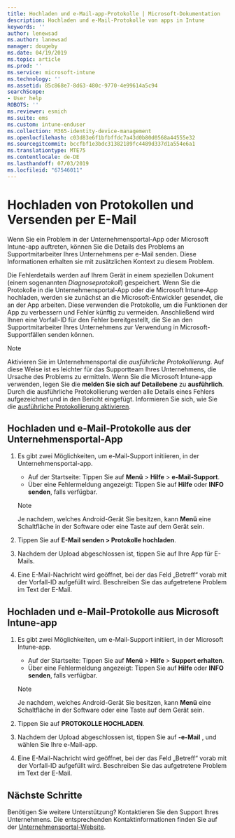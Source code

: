 ```yaml
---
title: Hochladen und e-Mail-app-Protokolle | Microsoft-Dokumentation
description: Hochladen und e-Mail-Protokolle von apps in Intune
keywords: ''
author: lenewsad
ms.author: lanewsad
manager: dougeby
ms.date: 04/19/2019
ms.topic: article
ms.prod: ''
ms.service: microsoft-intune
ms.technology: ''
ms.assetid: 85c868e7-8d63-480c-9770-4e99614a5c94
searchScope:
- User help
ROBOTS: ''
ms.reviewer: esmich
ms.suite: ems
ms.custom: intune-enduser
ms.collection: M365-identity-device-management
ms.openlocfilehash: c03d83e6f1bfbffdc7a43d0b80d0568a44555e32
ms.sourcegitcommit: bccfbf1e3bdc31382189fc4489d337d1a554e6a1
ms.translationtype: MTE75
ms.contentlocale: de-DE
ms.lasthandoff: 07/03/2019
ms.locfileid: "67546011"
---
```

# <a name="upload-and-email-logs"></a>Hochladen von Protokollen und Versenden per E-Mail  

Wenn Sie ein Problem in der Unternehmensportal-App oder Microsoft Intune-app auftreten, können Sie die Details des Problems an Supportmitarbeiter Ihres Unternehmens per e-Mail senden. Diese Informationen erhalten sie mit zusätzlichen Kontext zu diesem Problem.  

Die Fehlerdetails werden auf Ihrem Gerät in einem speziellen Dokument (einem sogenannten _Diagnoseprotokoll_) gespeichert. Wenn Sie die Protokolle in die Unternehmensportal-App oder die Microsoft Intune-App hochladen, werden sie zunächst an die Microsoft-Entwickler gesendet, die an der App arbeiten. Diese verwenden die Protokolle, um die Funktionen der App zu verbessern und Fehler künftig zu vermeiden. Anschließend wird Ihnen eine Vorfall-ID für den Fehler bereitgestellt, die Sie an den Supportmitarbeiter Ihres Unternehmens zur Verwendung in Microsoft-Supportfällen senden können.  

> [!Note]
> Aktivieren Sie im Unternehmensportal die _ausführliche Protokollierung_. Auf diese Weise ist es leichter für das Supportteam Ihres Unternehmens, die Ursache des Problems zu ermitteln. Wenn Sie die Microsoft Intune-app verwenden, legen Sie die **melden Sie sich auf Detailebene** zu **ausführlich**. Durch die ausführliche Protokollierung werden alle Details eines Fehlers aufgezeichnet und in den Bericht eingefügt. Informieren Sie sich, wie Sie die [ausführliche Protokollierung aktivieren](use-verbose-logging-to-help-your-it-administrator-fix-device-issues-android.md).  

## <a name="upload-and-email-logs-from-company-portal"></a>Hochladen und e-Mail-Protokolle aus der Unternehmensportal-App  

1. Es gibt zwei Möglichkeiten, um e-Mail-Support initiieren, in der Unternehmensportal-app.
    * Auf der Startseite: Tippen Sie auf **Menü** > **Hilfe** > **e-Mail-Support**.  
    * Über eine Fehlermeldung angezeigt: Tippen Sie auf **Hilfe** oder **INFO senden**, falls verfügbar.  

    > [!NOTE]
    > Je nachdem, welches Android-Gerät Sie besitzen, kann **Menü** eine Schaltfläche in der Software oder eine Taste auf dem Gerät sein.  

3. Tippen Sie auf **E-Mail senden > Protokolle hochladen**.  
4. Nachdem der Upload abgeschlossen ist, tippen Sie auf Ihre App für E-Mails. 
5. Eine E-Mail-Nachricht wird geöffnet, bei der das Feld „Betreff“ vorab mit der Vorfall-ID aufgefüllt wird. Beschreiben Sie das aufgetretene Problem im Text der E-Mail.    


## <a name="upload-and-email-logs-from-microsoft-intune-app"></a>Hochladen und e-Mail-Protokolle aus Microsoft Intune-app   

1. Es gibt zwei Möglichkeiten, um e-Mail-Support initiiert, in der Microsoft Intune-app.  
    * Auf der Startseite: Tippen Sie auf **Menü** > **Hilfe** > **Support erhalten**.  
    * Über eine Fehlermeldung angezeigt: Tippen Sie auf **Hilfe** oder **INFO senden**, falls verfügbar.  

    > [!NOTE]
    > Je nachdem, welches Android-Gerät Sie besitzen, kann **Menü** eine Schaltfläche in der Software oder eine Taste auf dem Gerät sein.

3. Tippen Sie auf **PROTOKOLLE HOCHLADEN**.  
4. Nachdem der Upload abgeschlossen ist, tippen Sie auf **-e-Mail** , und wählen Sie Ihre e-Mail-app.  
5. Eine E-Mail-Nachricht wird geöffnet, bei der das Feld „Betreff“ vorab mit der Vorfall-ID aufgefüllt wird. Beschreiben Sie das aufgetretene Problem im Text der E-Mail.  

## <a name="next-steps"></a>Nächste Schritte  

Benötigen Sie weitere Unterstützung? Kontaktieren Sie den Support Ihres Unternehmens. Die entsprechenden Kontaktinformationen finden Sie auf der [Unternehmensportal-Website](https://go.microsoft.com/fwlink/?linkid=2010980).
